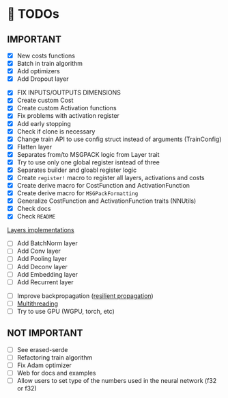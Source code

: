 # 🏁 TODOs

## IMPORTANT

<!--- v0.1.3 --->
- [x] New costs functions
- [x] Batch in train algorithm
- [x] Add optimizers
- [x] Add Dropout layer

<!--- v0.1.4 API --->
- [x] FIX INPUTS/OUTPUTS DIMENSIONS
- [x] Create custom Cost
- [x] Create custom Activation functions
- [x] Fix problems with activation register
- [x] Add early stopping
- [x] Check if clone is necessary
- [x] Change train API to use config struct instead of arguments (TrainConfig)
- [x] Flatten layer
- [x] Separates from/to MSGPACK logic from Layer trait
- [x] Try to use only one global register isntead of three
- [x] Separates builder and gloabl register logic
- [x] Create `register!` macro to register all layers, activations and costs
- [x] Create derive macro for CostFunction and ActivationFunction
- [x] Create derive macro for `MSGPackFormatting`
- [x] Generalize CostFunction and ActivationFunction traits (NNUtils)
- [x] Check docs
- [x] Check `README`

<!--- v0.1.5 LAYERS --->
[Layers implementations](https://leonardoaraujosantos.gitbook.io/artificial-inteligence/machine_learning/deep_learning/)

- [ ] Add BatchNorm layer
- [ ] Add Conv layer
- [ ] Add Pooling layer
- [ ] Add Deconv layer
- [ ] Add Embedding layer
- [ ] Add Recurrent layer

<!--- v0.2.0 OPTIMIZATIONS --->
- [ ] Improve backpropagation ([resilient propagation](https://medium.com/@Ahmad_AM0/resilient-propagation-e76b569beea2))
- [ ] [Multithreading](https://www.heatonresearch.com/encog/mprop/compare.html)
- [ ] Try to use GPU (WGPU, torch, etc)

## NOT IMPORTANT

- [ ] See erased-serde
- [ ] Refactoring train algorithm
- [ ] Fix Adam optimizer
- [ ] Web for docs and examples
- [ ] Allow users to set type of the numbers used in the neural network (f32 or f32)
